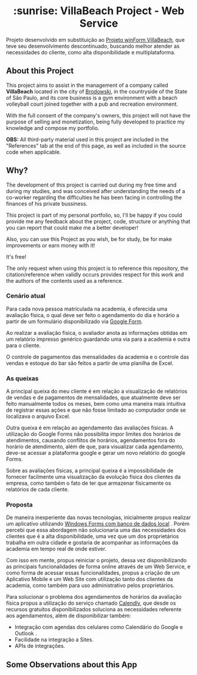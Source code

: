 <div align=Center>
<h1>:sunrise: VillaBeach Project - Web Service</h1>
</div>

Projeto desenvolvido em substituição ao [Projeto winForm VillaBeach](https://github.com/gianlucaborelli/ProjectVillaBeach-DEPRECATED-), que teve seu desenvolvimento descontinuado, buscando melhor atender as necessidades do cliente, como alta disponibilidade e multiplataforma.

## About this Project 

This project aims to assist in the management of a company called **VillaBeach** located in the city of [Brodowski](https://www.google.com/maps/place/Brodowski,+SP,+14340-000/@-20.9915545,-47.6566512,14), in the countryside of the State of São Paulo, and its core business is a gym environment with a beach volleyball court joined together with a pub and recreation environment. 

With the full consent of the company's owners, this project will not have the purpose of selling and monetization, being fully developed to practice my knowledge and compose my portfolio. 

**OBS:** All third-party material used in this project are included in the "References" tab at the end of this page, as well as included in the source code when applicable. 

## Why? 

The development of this project is carried out during my free time and during my studies, and was conceived after understanding the needs of a co-worker regarding the difficulties he has been facing in controlling the finances of his private bussiness. 

This project is part of my personal portfolio, so, I'll be happy if you could provide me any feedback about the project, code, structure or anything that you can report that could make me a better developer! 

Also, you can use this Project as you wish, be for study, be for make improvements or earn money with it! 

It's free! 

The only request when using this project is to reference this repository, the citation/reference when validly occurs provides respect for this work and the authors of the contents used as a reference.

###  Cenário atual

Para cada nova pessoa matriculada na academia, é oferecida uma avaliação física, o qual deve ser feito o agendamento do dia e horário a partir de um formulário disponibilizado via [Google Form](https://docs.google.com/forms/).

Ao realizar a avaliação física, o avaliador anota as informações obtidas em um relatório impresso genérico guardando uma via para a academia e outra para o cliente.

O controle de pagamentos das mensalidades da academia e o controle das vendas e estoque do bar são feitos a partir de uma planilha de Excel.

### As queixas

A principal queixa do meu cliente é em relação a visualização de relatórios de vendas e de pagamentos de mensalidades, que atualmente deve ser feito manualmente todos os meses, bem como uma maneira mais intuitiva de registrar essas ações e que não fosse limitado ao computador onde se localizava o arquivo Excel.

Outra queixa é em relação ao agendamento das avaliações físicas. A utilização do Google Forms não possibilita impor limites dos horários de atendimentos, causando conflitos de horários, agendamentos fora do horário de atendimento, além de que, para visualizar cada agendamento, deve-se acessar a plataforma google e gerar um novo relatório do google Forms.

Sobre as avaliações físicas, a principal queixa é a impossibilidade de fornecer facilmente uma visualização da evolução física dos clientes da empresa, como também o fato de ter que armazenar fisicamente os relatórios de cada cliente. 

### Proposta

De maneira inexperiente das novas tecnologias, inicialmente propus realizar um aplicativo utilizando [Windows Forms com banco de dados local](https://github.com/gianlucaborelli/ProjectVillaBeach-DEPRECATED-) . Porém percebi que essa abordagem não solucionaria uma das necessidades dos clientes que é a alta disponibilidade, uma vez que um dos proprietários trabalha em outra cidade e gostaria de acompanhar as informações da academia em tempo real de onde estiver. 

Com isso em mente, propus reiniciar o projeto, dessa vez disponibilizando as principais funcionalidades de forma online através de um Web Service, e como forma de acessar essas funcionalidades, propus a criação de um Aplicativo Mobile e um Web Site com utilização tanto dos clientes da academia, como também para uso administrativo pelos proprietários.

Para solucionar o problema dos agendamentos de horários da avaliação física propus a utilização do serviço chamado [Calendly](https://calendly.com/), que desde os recursos gratuitos disponibilizados soluciona as necessidades referente aos agendamentos, além de disponibilizar também:

* Integração com agendas dos celulares como Calendário do Google e Outlook .
* Facilidade na integração a Sites.
* APIs de integrações.


## Some Observations about this App 

